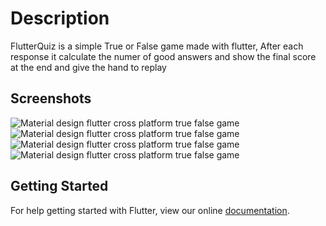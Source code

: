 # Description

FlutterQuiz is a simple True or False game made with flutter, After each response it calculate the numer of good answers and show the final score at the end and give the hand to replay

## Screenshots

![Material design flutter cross platform true false game](https://user-images.githubusercontent.com/24621701/41113187-e3285ed2-6a78-11e8-8704-09078260780d.jpg)
![Material design flutter cross platform true false game](https://user-images.githubusercontent.com/24621701/41113189-e4289900-6a78-11e8-8a8d-bb91687c70f2.jpg)
![Material design flutter cross platform true false game](https://user-images.githubusercontent.com/24621701/41113191-e4ea3ae2-6a78-11e8-8df6-2864df948de4.jpg)
![Material design flutter cross platform true false game](https://user-images.githubusercontent.com/24621701/41113194-e588b9c4-6a78-11e8-96fc-69ca99c1c3db.jpg)

## Getting Started

For help getting started with Flutter, view our online
[documentation](https://flutter.io/).
